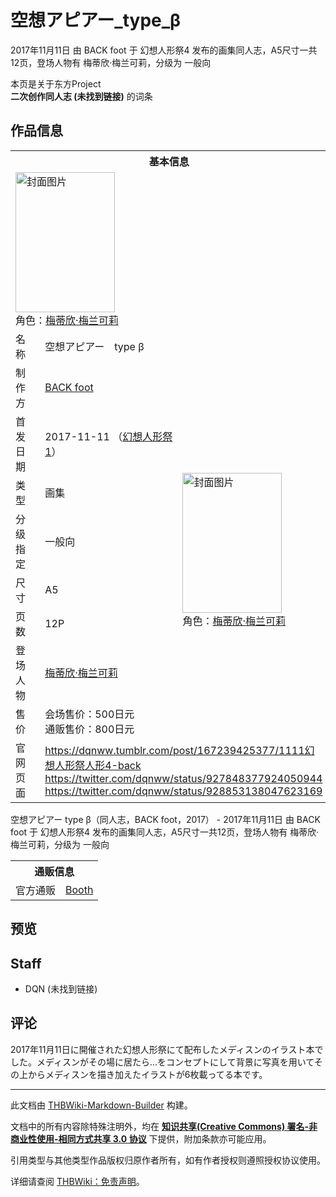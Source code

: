 # 空想アピアー_type_β

<!-- source html: G:\repos\THBWiki-Markdown-Builder\THBWikiMarkdown\Temp\main\2\28\ns0%3A%E7%A9%BA%E6%83%B3%E3%82%A2%E3%83%94%E3%82%A2%E3%83%BC_type_%CE%B2.html -->

2017年11月11日 由 BACK foot 于 幻想人形祭4 发布的画集同人志，A5尺寸一共12页，登场人物有 梅蒂欣·梅兰可莉，分级为 一般向

本页是关于东方Project  
 **二次创作同人志 (未找到链接)** 的词条

## 作品信息

<table><tbody><tr><th colspan="3">基本信息</th></tr><tr><td class="cover-artwork-mobile" colspan="2"><a href="./文件-空想アピアー_type_β封面.jpg.md" class="image" title="封面图片"><img alt="封面图片" src="https://upload.thwiki.cc/thumb/3/38/%E7%A9%BA%E6%83%B3%E3%82%A2%E3%83%94%E3%82%A2%E3%83%BC_type_%CE%B2%E5%B0%81%E9%9D%A2.jpg/159px-%E7%A9%BA%E6%83%B3%E3%82%A2%E3%83%94%E3%82%A2%E3%83%BC_type_%CE%B2%E5%B0%81%E9%9D%A2.jpg" decoding="async" loading="lazy" width="159" height="224" srcset="https://upload.thwiki.cc/thumb/3/38/%E7%A9%BA%E6%83%B3%E3%82%A2%E3%83%94%E3%82%A2%E3%83%BC_type_%CE%B2%E5%B0%81%E9%9D%A2.jpg/239px-%E7%A9%BA%E6%83%B3%E3%82%A2%E3%83%94%E3%82%A2%E3%83%BC_type_%CE%B2%E5%B0%81%E9%9D%A2.jpg 1.5x, https://upload.thwiki.cc/thumb/3/38/%E7%A9%BA%E6%83%B3%E3%82%A2%E3%83%94%E3%82%A2%E3%83%BC_type_%CE%B2%E5%B0%81%E9%9D%A2.jpg/319px-%E7%A9%BA%E6%83%B3%E3%82%A2%E3%83%94%E3%82%A2%E3%83%BC_type_%CE%B2%E5%B0%81%E9%9D%A2.jpg 2x" data-file-width="530" data-file-height="744"></a><div class="cover-char">角色：<a href="./梅蒂欣·梅兰可莉.md" title="梅蒂欣·梅兰可莉">梅蒂欣·梅兰可莉</a></div></td>
</tr><tr><td class="label">名称</td><td colspan="2"> 空想アピアー　type β </td></tr><tr><td class="label">制作方</td><td><a href="./BACK_foot.md" title="BACK foot">BACK foot</a></td><td class="cover-artwork" rowspan="8" style="min-width:224px;"><a href="./文件-空想アピアー_type_β封面.jpg.md" class="image" title="封面图片"><img alt="封面图片" src="https://upload.thwiki.cc/thumb/3/38/%E7%A9%BA%E6%83%B3%E3%82%A2%E3%83%94%E3%82%A2%E3%83%BC_type_%CE%B2%E5%B0%81%E9%9D%A2.jpg/159px-%E7%A9%BA%E6%83%B3%E3%82%A2%E3%83%94%E3%82%A2%E3%83%BC_type_%CE%B2%E5%B0%81%E9%9D%A2.jpg" decoding="async" loading="lazy" width="159" height="224" srcset="https://upload.thwiki.cc/thumb/3/38/%E7%A9%BA%E6%83%B3%E3%82%A2%E3%83%94%E3%82%A2%E3%83%BC_type_%CE%B2%E5%B0%81%E9%9D%A2.jpg/239px-%E7%A9%BA%E6%83%B3%E3%82%A2%E3%83%94%E3%82%A2%E3%83%BC_type_%CE%B2%E5%B0%81%E9%9D%A2.jpg 1.5x, https://upload.thwiki.cc/thumb/3/38/%E7%A9%BA%E6%83%B3%E3%82%A2%E3%83%94%E3%82%A2%E3%83%BC_type_%CE%B2%E5%B0%81%E9%9D%A2.jpg/319px-%E7%A9%BA%E6%83%B3%E3%82%A2%E3%83%94%E3%82%A2%E3%83%BC_type_%CE%B2%E5%B0%81%E9%9D%A2.jpg 2x" data-file-width="530" data-file-height="744"></a><div class="cover-char">角色：<a href="./梅蒂欣·梅兰可莉.md" title="梅蒂欣·梅兰可莉">梅蒂欣·梅兰可莉</a></div></td>
</tr><tr><td class="label">首发日期</td><td>2017-11-11&#160;（<a href="/展会作品列表?e=%E5%B9%BB%E6%83%B3%E4%BA%BA%E5%BD%A2%E7%A5%AD%234">幻想人形祭1</a>）</td></tr><tr><td class="label">类型</td><td>画集</td></tr><tr><td class="label">分级指定</td><td>一般向</td></tr><tr><td class="label">尺寸</td><td>A5</td></tr><tr><td class="label">页数</td><td>12P</td></tr><tr><td class="label">登场人物</td><td><a href="./梅蒂欣·梅兰可莉.md" title="梅蒂欣·梅兰可莉">梅蒂欣·梅兰可莉</a></td></tr><tr><td class="label">售价</td><td>会场售价：500日元<br>通贩售价：800日元</td></tr>
<tr><td class="label">官网页面</td><td colspan="2"><a rel="nofollow" class="external free" href="https://dqnww.tumblr.com/post/167239425377/1111幻想人形祭人形4-back">https://dqnww.tumblr.com/post/167239425377/1111幻想人形祭人形4-back</a><br><a rel="nofollow" class="external free" href="https://twitter.com/dqnww/status/927848377924050944">https://twitter.com/dqnww/status/927848377924050944</a><br><a rel="nofollow" class="external free" href="https://twitter.com/dqnww/status/928853138047623169">https://twitter.com/dqnww/status/928853138047623169</a></td></tr></tbody></table>

空想アピアー type β（同人志，BACK foot，2017） - 2017年11月11日 由 BACK foot 于 幻想人形祭4 发布的画集同人志，A5尺寸一共12页，登场人物有 梅蒂欣·梅兰可莉，分级为 一般向

<table><tbody><tr><th colspan="3">通贩信息</th></tr><tr><td class="label">官方通贩</td><td colspan="2"><a rel="nofollow" class="external text" href="https://dqnww.booth.pm/items/4544549">Booth</a></td></tr></tbody></table>



## 预览

## Staff
- DQN (未找到链接)


## 评论
  
2017年11月11日に開催された幻想人形祭にて配布したメディスンのイラスト本でした。メディスンがその場に居たら...をコンセプトにして背景に写真を用いてその上からメディスンを描き加えたイラストが6枚載ってる本です。
  
  
  

  





---

此文档由 [THBWiki-Markdown-Builder](https://github.com/Delsin-Yu/THBWiki-Markdown-Builder) 构建。

文档中的所有内容除特殊注明外，均在 [**知识共享(Creative Commons) 署名-非商业性使用-相同方式共享 3.0 协议**](https://creativecommons.org/licenses/by-sa/3.0/deed.zh-hans) 下提供，附加条款亦可能应用。

引用类型与其他类型作品版权归原作者所有，如有作者授权则遵照授权协议使用。

详细请查阅 [THBWiki：免责声明](https://thbwiki.cc/THBWiki:%E5%85%8D%E8%B4%A3%E5%A3%B0%E6%98%8E)。

